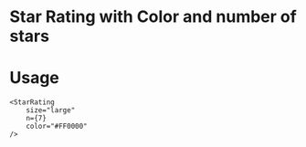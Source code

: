 # Star Rating with Color and number of stars

# Usage

```
<StarRating 
    size="large" 
    n={7} 
    color="#FF0000" 
/>
```

